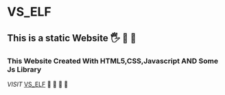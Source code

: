 # VS_ELF

## This is a static Website :raised_hand_with_fingers_splayed: :partying_face: :cold_face:

### This Website Created With HTML5,CSS,Javascript AND Some Js Library

*VISIT* [VS_ELF](https://vself-771508.netlify.app/) :cowboy_hat_face: :cowboy_hat_face: :cowboy_hat_face:
:cowboy_hat_face:
